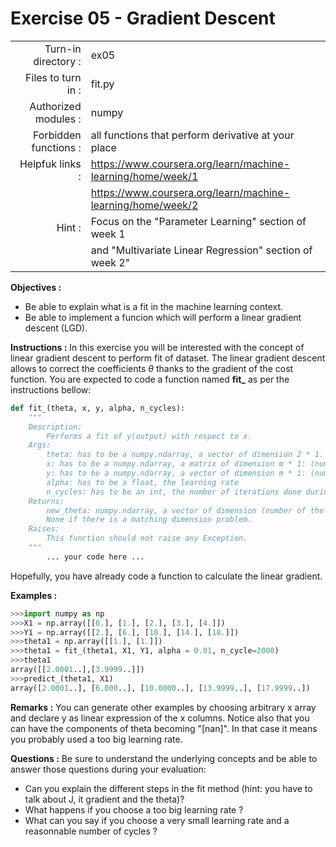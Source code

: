 # Exercise 05 - Gradient Descent

|                         |                     |
| -----------------------:| ------------------  |
|   Turn-in directory :   |  ex05               |
|   Files to turn in :    |  fit.py             |
|   Authorized modules :  |  numpy              |
|   Forbidden functions : |  all functions that perform derivative at your place         |
|   Helpfuk links :       |  https://www.coursera.org/learn/machine-learning/home/week/1 |
|                         | https://www.coursera.org/learn/machine-learning/home/week/2  |
|   Hint :                |  Focus on the "Parameter Learning" section of week 1         |
|                         | and "Multivariate Linear Regression" section of week 2"      |

**Objectives :** 
* Be able to explain what is a fit in the machine learning context.
* Be able to implement a funcion which will perform a linear gradient descent (LGD).


**Instructions :**
In this exercise you will be interested with the concept of linear gradient descent to perform fit of dataset. The linear gradient descent allows to correct the coefficients $\theta$ thanks to the gradient of the cost function.
You are expected to code a function named __fit\___ as per the instructions bellow:
``` python
def fit_(theta, x, y, alpha, n_cycles):
	"""
	Description:
		Performs a fit of y(output) with respect to x.
	Args:
		theta: has to be a numpy.ndarray, a vector of dimension 2 * 1.
		x: has to be a numpy.ndarray, a matrix of dimension m * 1: (number of training examples, 1).
		y: has to be a numpy.ndarray, a vector of dimension m * 1: (number of training examples, 1).
		alpha: has to be a float, the learning rate
		n_cycles: has to be an int, the number of iterations done during the gradient descent
	Returns:
		new_theta: numpy.ndarray, a vector of dimension (number of the features +1,1).
		None if there is a matching dimension problem.
	Raises:
		This function should not raise any Exception.
	"""
		... your code here ...
```
Hopefully, you have already code a function to calculate the linear gradient.  



**Examples :**
```python
>>>import numpy as np
>>>X1 = np.array([[0.], [1.], [2.], [3.], [4.]])
>>>Y1 = np.array([[2.], [6.], [10.], [14.], [18.]])
>>>theta1 = np.array([[1.], [1.]])
>>>theta1 = fit_(theta1, X1, Y1, alpha = 0.01, n_cycle=2000)
>>>theta1
array([[2.0001..],[3.9999..]])
>>>predict_(theta1, X1)
array([2.0001..], [6.000..], [10.0000..], [13.9999..], [17.9999..])
```


**Remarks :**
You can generate other examples by choosing arbitrary x array and declare y as linear expression of the x columns. Notice also that you can have the components of theta becoming "[nan]". In that case it means you probably used a too big learning rate.


**Questions :**
Be sure to understand the underlying concepts and be able to answer those questions during your evaluation:
* Can you explain the different steps in the fit method (hint: you have to talk about J, it gradient and the theta)?
* What happens if you choose a too big learning rate ?
* What can you say if you choose a very small learning rate and a reasonnable number of cycles ?
